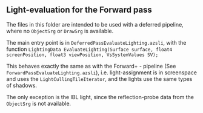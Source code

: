 ## Light-evaluation for the Forward pass

The files in this folder are intended to be used with a deferred pipeline, where no `ObjectSrg` or `DrawSrg` is available. 

The main entry point is in `DeferredPassEvaluateLighting.azsli`, with the function `LightingData EvaluateLighting(Surface surface, float4 screenPosition, float3 viewPosition, VsSystemValues SV);`

This behaves exactly the same as with the Forward+ - pipeline (See `ForwardPassEvaluateLighting.azsli`), i.e. light-assignment is in screenspace and uses the `LightCullingTileIterator`, and the lights use the same types of shadows.

The only exception is the IBL light, since the reflection-probe data from the `ObjectSrg` is not available.


